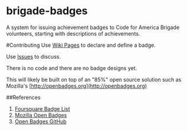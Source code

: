 brigade-badges
==============

A system for issuing achievement badges to Code for America Brigade volunteers, starting with descriptions of achievements.

#Contributing
Use [Wiki Pages](https://github.com/brigade-hrva/brigade-badges/wiki) to declare and define a badge.

Use [Issues](https://github.com/brigade-hrva/brigade-badges/issues) to discuss.

There is no code and there are no badge designs yet.

This will likely be built on top of an "85%" open source solution such as Mozilla's [http://openbadges.org](http://openbadges.org)

##References
1. [Foursquare Badge List]([http://www.4squarebadges.com/foursquare-badge-list/)
2. [Mozilla Open Badges](http://openbadges.org)
3. [Open Badges GitHub](https://github.com/mozilla/openbadges/)
